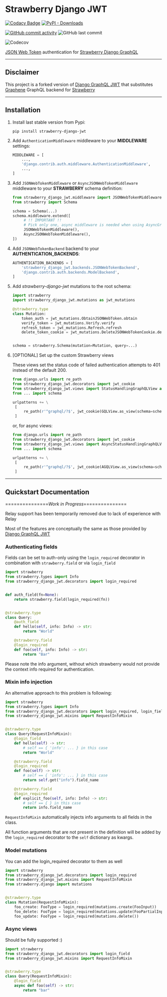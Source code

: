 # Strawberry Django JWT

[![Codacy Badge](https://api.codacy.com/project/badge/Grade/849d05c916cb4ed3a8851ee211b2b79c)](https://app.codacy.com/gh/KundaPanda/strawberry-django-jwt?utm_source=github.com&utm_medium=referral&utm_content=KundaPanda/strawberry-django-jwt&utm_campaign=Badge_Grade_Settings)
[![PyPI - Downloads](https://img.shields.io/pypi/dm/strawberry-django-jwt?style=for-the-badge)](https://pypi.org/project/strawberry-django-jwt/)

[![GitHub commit activity](https://img.shields.io/github/commit-activity/m/KundaPanda/strawberry-django-jwt?style=for-the-badge)](https://github.com/KundaPanda/strawberry-django-jwt/graphs/commit-activity)
![GitHub last commit](https://img.shields.io/github/last-commit/KundaPanda/strawberry-django-jwt?style=for-the-badge)

![Codecov](https://img.shields.io/codecov/c/github/KundaPanda/strawberry-django-jwt?style=for-the-badge)

[JSON Web Token](https://jwt.io/>) authentication
for [Strawberry Django GraphQL](https://strawberry.rocks/docs/integrations/django)

---

## Disclaimer

This project is a forked version of [Django GraphQL JWT](https://github.com/flavors/django-graphql-jwt) that
substitutes [Graphene](https://graphene-python.org/) GraphQL backend for [Strawberry](https://strawberry.rocks/)

---

## Installation

1. Install last stable version from Pypi:

   ```shell
   pip install strawberry-django-jwt
   ```

2. Add `AuthenticationMiddleware` middleware to your **MIDDLEWARE** settings:

   ```python
   MIDDLEWARE = [
       ...,
       'django.contrib.auth.middleware.AuthenticationMiddleware',
       ...,
   ]
   ```

3. Add `JSONWebTokenMiddleware` or `AsyncJSONWebTokenMiddleware` middleware to your **STRAWBERRY** schema definition:

   ```python
   from strawberry_django_jwt.middleware import JSONWebTokenMiddleware, AsyncJSONWebTokenMiddleware
   from strawberry import Schema

   schema = Schema(...)
   schema.middleware.extend([
        # !! IMPORTANT !!
        # Pick only one, async middleware is needed when using AsyncGraphQLSchema
        JSONWebTokenMiddleware(),
        AsyncJSONWebTokenMiddleware(),
   ])
   ```

4. Add `JSONWebTokenBackend` backend to your **AUTHENTICATION_BACKENDS**:

   ```python
   AUTHENTICATION_BACKENDS = [
       'strawberry_django_jwt.backends.JSONWebTokenBackend',
       'django.contrib.auth.backends.ModelBackend',
   ]
   ```

5. Add _strawberry-django-jwt_ mutations to the root schema:

   ```python
   import strawberry
   import strawberry_django_jwt.mutations as jwt_mutations

   @strawberry.type
   class Mutation:
       token_auth = jwt_mutations.ObtainJSONWebToken.obtain
       verify_token = jwt_mutations.Verify.verify
       refresh_token = jwt_mutations.Refresh.refresh
       delete_token_cookie = jwt_mutations.DeleteJSONWebTokenCookie.delete_cookie


   schema = strawberry.Schema(mutation=Mutation, query=...)
   ```

6. \[OPTIONAL\] Set up the custom Strawberry views

   These views set the status code of failed authentication attempts to 401 instead of the default 200.

   ```python
   from django.urls import re_path
   from strawberry_django_jwt.decorators import jwt_cookie
   from strawberry_django_jwt.views import StatusHandlingGraphQLView as GQLView
   from ... import schema

   urlpatterns += \
    [
        re_path(r'^graphql/?$', jwt_cookie(GQLView.as_view(schema=schema))),
    ]
   ```

   or, for async views:

   ```python
   from django.urls import re_path
   from strawberry_django_jwt.decorators import jwt_cookie
   from strawberry_django_jwt.views import AsyncStatusHandlingGraphQLView as AGQLView
   from ... import schema

   urlpatterns += \
    [
        re_path(r'^graphql/?$', jwt_cookie(AGQLView.as_view(schema=schema))),
    ]
   ```

---

## Quickstart Documentation

===============_Work in Progress_===============

Relay support has been temporarily removed due to lack of experience with Relay

Most of the features are conceptually the same as those provided
by [Django GraphQL JWT](https://github.com/flavors/django-graphql-jwt)

### Authenticating fields

Fields can be set to auth-only using the `login_required` decorator in combination with `strawberry.field` or
via `login_field`

```python
import strawberry
from strawberry.types import Info
from strawberry_django_jwt.decorators import login_required


def auth_field(fn=None):
    return strawberry.field(login_required(fn))


@strawberry.type
class Query:
    @auth_field
    def hello(self, info: Info) -> str:
        return "World"

    @strawberry.field
    @login_required
    def foo(self, info: Info) -> str:
        return "Bar"
```

Please note the info argument, without which strawberry would not provide the context info required for authentication.

### Mixin info injection

An alternative approach to this problem is following:

```python
import strawberry
from strawberry.types import Info
from strawberry_django_jwt.decorators import login_required, login_field
from strawberry_django_jwt.mixins import RequestInfoMixin


@strawberry.type
class Query(RequestInfoMixin):
    @login_field
    def hello(self) -> str:
        # self == { 'info': ... } in this case
        return "World"

    @strawberry.field
    @login_required
    def foo(self) -> str:
        # self == { 'info': ... } in this case
        return self.get("info").field_name

    @strawberry.field
    @login_required
    def explicit_foo(self, info: Info) -> str:
        # self == { } in this case
        return info.field_name
```

`RequestInfoMixin` automatically injects info arguments to all fields in the class.

All function arguments that are not present in the definition will be added by the `login_required` decorator to
the `self` dictionary as kwargs.

### Model mutations

You can add the login_required decorator to them as well

```python
import strawberry
from strawberry_django_jwt.decorators import login_required
from strawberry_django_jwt.mixins import RequestInfoMixin
from strawberry.django import mutations


@strawberry.type
class Mutation(RequestInfoMixin):
    foo_create: FooType = login_required(mutations.create(FooInput))
    foo_delete: FooType = login_required(mutations.update(FooPartialInput))
    foo_update: FooType = login_required(mutations.delete())
```

### Async views

Should be fully supported :)

```python
import strawberry
from strawberry_django_jwt.decorators import login_field
from strawberry_django_jwt.mixins import RequestInfoMixin


@strawberry.type
class Query(RequestInfoMixin):
    @login_field
    async def foo(self) -> str:
        return "bar"
```
